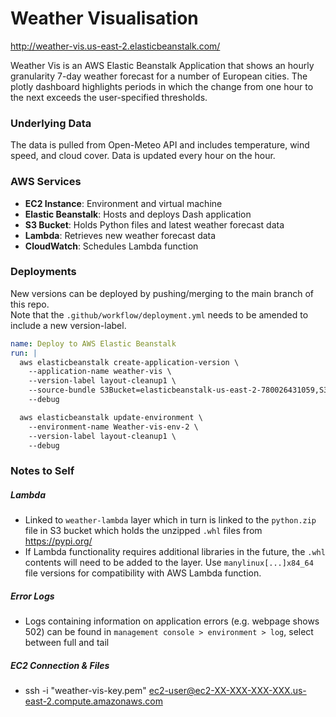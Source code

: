 # Weather Visualisation
http://weather-vis.us-east-2.elasticbeanstalk.com/

Weather Vis is an AWS Elastic Beanstalk Application that shows an hourly granularity 7-day weather forecast for a number of European cities.
The plotly dashboard highlights periods in which the change from one hour to the next exceeds the user-specified thresholds. 

### Underlying Data
The data is pulled from Open-Meteo API and includes temperature, wind speed, and cloud cover. Data is updated every hour on the hour. 

### AWS Services
- **EC2 Instance**: Environment and virtual machine
- **Elastic Beanstalk**: Hosts and deploys Dash application
- **S3 Bucket**: Holds Python files and latest weather forecast data
- **Lambda**: Retrieves new weather forecast data
- **CloudWatch**: Schedules Lambda function

### Deployments
New versions can be deployed by pushing/merging to the main branch of this repo.\
Note that the `.github/workflow/deployment.yml` needs to be amended to include a new version-label.

```yaml
name: Deploy to AWS Elastic Beanstalk
run: |
  aws elasticbeanstalk create-application-version \
    --application-name weather-vis \
    --version-label layout-cleanup1 \
    --source-bundle S3Bucket=elasticbeanstalk-us-east-2-780026431059,S3Key=weather.zip \
    --debug

  aws elasticbeanstalk update-environment \
    --environment-name Weather-vis-env-2 \
    --version-label layout-cleanup1 \
    --debug
```

### Notes to Self
##### Lambda
- Linked to `weather-lambda` layer which in turn is linked to the `python.zip` file in S3 bucket which holds the unzipped `.whl` files from https://pypi.org/
- If Lambda functionality requires additional libraries in the future, the `.whl` contents will need to be added to the layer. Use `manylinux[...]x84_64` file versions for compatibility with AWS Lambda function.

##### Error Logs
- Logs containing information on application errors (e.g. webpage shows 502) can be found in `management console > environment > log`, select between full and tail

##### EC2 Connection & Files
- ssh -i "weather-vis-key.pem" ec2-user@ec2-XX-XXX-XXX-XXX.us-east-2.compute.amazonaws.com
